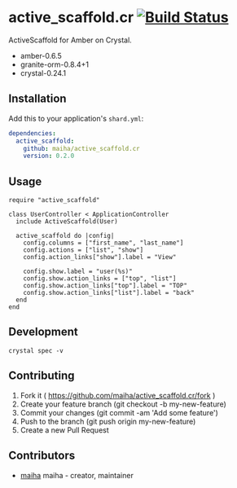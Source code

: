 # active_scaffold.cr [![Build Status](https://travis-ci.org/maiha/active-scaffold.cr.svg?branch=master)](https://travis-ci.org/maiha/active-scaffold.cr)

ActiveScaffold for Amber on Crystal.
- amber-0.6.5
- granite-orm-0.8.4+1
- crystal-0.24.1

## Installation

Add this to your application's `shard.yml`:

```yaml
dependencies:
  active_scaffold:
    github: maiha/active_scaffold.cr
    version: 0.2.0
```

## Usage

```crystal
require "active_scaffold"

class UserController < ApplicationController
  include ActiveScaffold(User)

  active_scaffold do |config|
    config.columns = ["first_name", "last_name"]
    config.actions = ["list", "show"]
    config.action_links["show"].label = "View"

    config.show.label = "user(%s)"
    config.show.action_links = ["top", "list"]
    config.show.action_links["top"].label = "TOP"
    config.show.action_links["list"].label = "back"
  end
end
```

## Development

```shell
crystal spec -v
```

## Contributing

1. Fork it ( https://github.com/maiha/active_scaffold.cr/fork )
2. Create your feature branch (git checkout -b my-new-feature)
3. Commit your changes (git commit -am 'Add some feature')
4. Push to the branch (git push origin my-new-feature)
5. Create a new Pull Request

## Contributors

- [maiha](https://github.com/maiha) maiha - creator, maintainer
